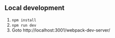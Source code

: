 ## Local development

1. `npm install`
2. `npm run dev`
3. Goto http://localhost:3001/webpack-dev-server/
